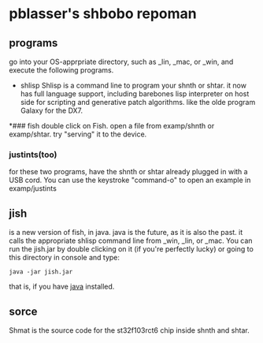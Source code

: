 # pblasser's shbobo repoman

## programs
 go into your OS-apprpriate directory, such as _lin, _mac, or _win, 
 and execute the following programs.
* shlisp
Shlisp is a command line to program your shnth or shtar.
it now has full language support, including barebones
lisp interpreter on host side for scripting and generative 
patch algorithms. like the olde program Galaxy for the DX7.

*### fish 
double click on Fish. open a file from examp/shnth or
examp/shtar. try "serving" it to the device.

### justints(too)
for these two programs, have the shnth or shtar already 
plugged in with a USB cord. You can use the keystroke
"command-o" to open an example in examp/justints

## jish
is a new version of fish, in java. java is the future, 
as it is also the past.
it calls the appropriate shlisp command line from _win,
_lin, or _mac. You can run the jish.jar
by double clicking on it (if you're perfectly lucky) or 
going to this directory in console and type:
```
java -jar jish.jar
```
that is, if you have [java](https://www.java.com/en/download/) installed.



## sorce

Shmat is the source code for the st32f103rct6 chip inside shnth
and shtar. 
